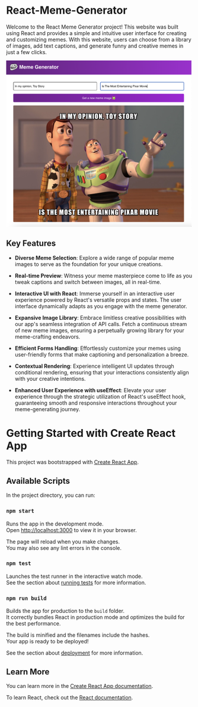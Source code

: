 # React-Meme-Generator

Welcome to the React Meme Generator project! This website was built using React and provides a simple and intuitive user interface for creating and customizing memes. With this website, users can choose from a library of images, add text captions, and generate funny and creative memes in just a few clicks.

<img src="src/images/website.png" alt="Website Screenshot" width="500">

## Key Features

- **Diverse Meme Selection**: Explore a wide range of popular meme images to serve as the foundation for your unique creations.

- **Real-time Preview**: Witness your meme masterpiece come to life as you tweak captions and switch between images, all in real-time.

- **Interactive UI with React**: Immerse yourself in an interactive user experience powered by React's versatile props and states. The user interface dynamically adapts as you engage with the meme generator.

- **Expansive Image Library**: Embrace limitless creative possibilities with our app's seamless integration of API calls. Fetch a continuous stream of new meme images, ensuring a perpetually growing library for your meme-crafting endeavors.

- **Efficient Forms Handling**: Effortlessly customize your memes using user-friendly forms that make captioning and personalization a breeze.

- **Contextual Rendering**: Experience intelligent UI updates through conditional rendering, ensuring that your interactions consistently align with your creative intentions.

- **Enhanced User Experience with useEffect**: Elevate your user experience through the strategic utilization of React's useEffect hook, guaranteeing smooth and responsive interactions throughout your meme-generating journey.

# Getting Started with Create React App

This project was bootstrapped with [Create React App](https://github.com/facebook/create-react-app).

## Available Scripts

In the project directory, you can run:

### `npm start`

Runs the app in the development mode.\
Open [http://localhost:3000](http://localhost:3000) to view it in your browser.

The page will reload when you make changes.\
You may also see any lint errors in the console.

### `npm test`

Launches the test runner in the interactive watch mode.\
See the section about [running tests](https://facebook.github.io/create-react-app/docs/running-tests) for more information.

### `npm run build`

Builds the app for production to the `build` folder.\
It correctly bundles React in production mode and optimizes the build for the best performance.

The build is minified and the filenames include the hashes.\
Your app is ready to be deployed!

See the section about [deployment](https://facebook.github.io/create-react-app/docs/deployment) for more information.

## Learn More

You can learn more in the [Create React App documentation](https://facebook.github.io/create-react-app/docs/getting-started).

To learn React, check out the [React documentation](https://reactjs.org/).
